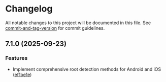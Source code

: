 # Changelog

All notable changes to this project will be documented in this file. See [commit-and-tag-version](https://github.com/absolute-version/commit-and-tag-version) for commit guidelines.

## 7.1.0 (2025-09-23)


### Features

* Implement comprehensive root detection methods for Android and iOS ([ef1be1e](https://github.com/Cap-go/capacitor-is-root/commit/ef1be1e95ea777ec3ef0b625a52158b813ddd507))
